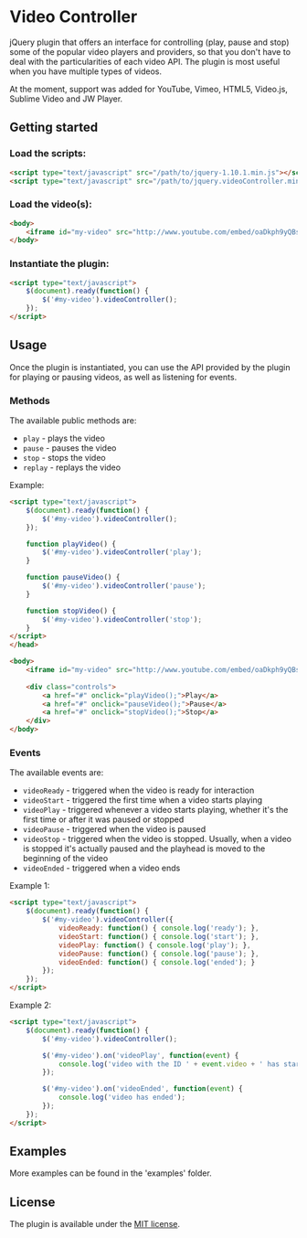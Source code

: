 # Video Controller #

jQuery plugin that offers an interface for controlling (play, pause and stop) some of the popular video players and providers, so that you don't have to deal with the particularities of each video API. The plugin is most useful when you have multiple types of videos.

At the moment, support was added for YouTube, Vimeo, HTML5, Video.js, Sublime Video and JW Player.

## Getting started ##

### Load the scripts: ###

```html
<script type="text/javascript" src="/path/to/jquery-1.10.1.min.js"></script>
<script type="text/javascript" src="/path/to/jquery.videoController.min.js"></script>
```

### Load the video(s): ###

```html
<body>
	<iframe id="my-video" src="http://www.youtube.com/embed/oaDkph9yQBs?enablejsapi=1" width="560" height="315" frameborder="0" allowfullscreen></iframe>
</body>
```

### Instantiate the plugin: ###

```html
<script type="text/javascript">
	$(document).ready(function() {
		$('#my-video').videoController();
	});
</script>
```

## Usage ##

Once the plugin is instantiated, you can use the API provided by the plugin for playing or pausing videos, as well as listening for events.

### Methods ###

The available public methods are: 

* `play` - plays the video
* `pause` - pauses the video
* `stop` - stops the video
* `replay` - replays the video

Example:

```html
<script type="text/javascript">
	$(document).ready(function() {
		$('#my-video').videoController();
	});

	function playVideo() {
		$('#my-video').videoController('play');
	}

	function pauseVideo() {
		$('#my-video').videoController('pause');
	}

	function stopVideo() {
		$('#my-video').videoController('stop');
	}
</script>
</head>

<body>
	<iframe id="my-video" src="http://www.youtube.com/embed/oaDkph9yQBs?enablejsapi=1" width="560" height="315" frameborder="0" allowfullscreen></iframe>
				
	<div class="controls">
	    <a href="#" onclick="playVideo();">Play</a>
	    <a href="#" onclick="pauseVideo();">Pause</a>
	    <a href="#" onclick="stopVideo();">Stop</a>
	</div>
</body>
```

### Events ###

The available events are: 

* `videoReady` - triggered when the video is ready for interaction
* `videoStart` - triggered the first time when a video starts playing
* `videoPlay` - triggered whenever a video starts playing, whether it's the first time or after it was paused or stopped
* `videoPause` - triggered when the video is paused
* `videoStop` - triggered when the video is stopped. Usually, when a video is stopped it's actually paused and the playhead is moved to the beginning of the video
* `videoEnded` - triggered when a video ends

Example 1:

```html
<script type="text/javascript">
	$(document).ready(function() {
		$('#my-video').videoController({
			videoReady: function() { console.log('ready'); },
			videoStart: function() { console.log('start'); },
			videoPlay: function() { console.log('play'); },
			videoPause: function() { console.log('pause'); },
			videoEnded: function() { console.log('ended'); }
		});
	});
</script>
```

Example 2:

```html
<script type="text/javascript">
	$(document).ready(function() {
		$('#my-video').videoController();

		$('#my-video').on('videoPlay', function(event) {
			console.log('video with the ID ' + event.video + ' has started playing');
		});

		$('#my-video').on('videoEnded', function(event) {
			console.log('video has ended');
		});
	});
</script>
```

## Examples ##

More examples can be found in the 'examples' folder.

## License ##

The plugin is available under the <a href="http://opensource.org/licenses/MIT">MIT license</a>.
